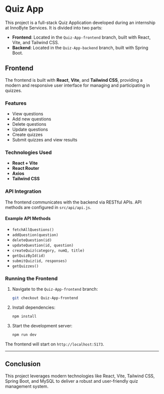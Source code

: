 # Quiz App  

This project is a full-stack Quiz Application developed during an internship at InnoByte Services. It is divided into two parts:  
- **Frontend**: Located in the `Quiz-App-frontend` branch, built with React, Vite, and Tailwind CSS.  
- **Backend**: Located in the `Quiz-App-backend` branch, built with Spring Boot.  

## Frontend  

The frontend is built with **React**, **Vite**, and **Tailwind CSS**, providing a modern and responsive user interface for managing and participating in quizzes.  

### Features  

- View questions  
- Add new questions  
- Delete questions  
- Update questions  
- Create quizzes  
- Submit quizzes and view results  

### Technologies Used  

- **React + Vite**  
- **React Router**  
- **Axios**  
- **Tailwind CSS**  

### API Integration  

The frontend communicates with the backend via RESTful APIs. API methods are configured in `src/api/api.js`.  

#### Example API Methods  

- `fetchAllQuestions()`  
- `addQuestion(question)`  
- `deleteQuestion(id)`  
- `updateQuestion(id, question)`  
- `createQuiz(category, numQ, title)`  
- `getQuizById(id)`  
- `submitQuiz(id, responses)`  
- `getQuizzes()`  

### Running the Frontend  

1. Navigate to the `Quiz-App-frontend` branch:  
   ```bash  
   git checkout Quiz-App-frontend  
   ```  

2. Install dependencies:  
   ```bash  
   npm install  
   ```  

3. Start the development server:  
   ```bash  
   npm run dev  
   ```  

The frontend will start on `http://localhost:5173`.  

---

## Conclusion  

This project leverages modern technologies like React, Vite, Tailwind CSS, Spring Boot, and MySQL to deliver a robust and user-friendly quiz management system.
